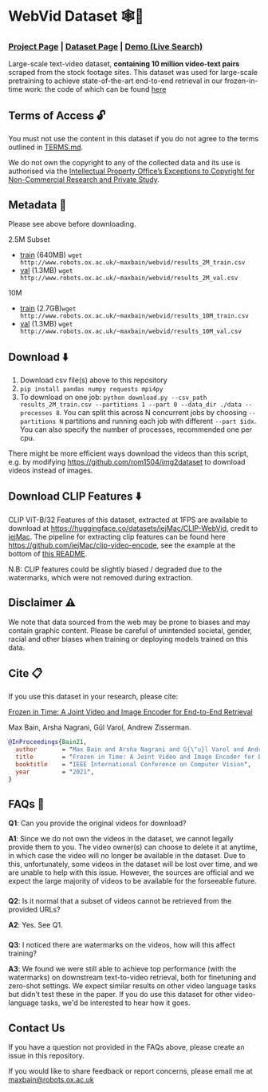 # WebVid Dataset 🕸🎥
### [Project Page](https://www.robots.ox.ac.uk/~vgg/research/frozen-in-time/) |  [Dataset Page](https://m-bain.github.io/webvid-dataset/)  |   [Demo (Live Search)](http://meru.robots.ox.ac.uk/frozen-in-time/)

Large-scale text-video dataset, **containing 10 million video-text pairs** scraped from the stock footage sites. This dataset was used for large-scale pretraining to achieve state-of-the-art end-to-end retrieval in our frozen-in-time work: the code of which can be found [here](https://github.com/m-bain/frozen-in-time)

## Terms of Access 🔓
You must not use the content in this dataset if you do not agree to the terms outlined in [TERMS.md](TERMS.md).

We do not own the copyright to any of the collected data and its use is authorised via the [Intellectual Property Office’s Exceptions to Copyright for Non-Commercial Research and Private Study](https://www.gov.uk/guidance/exceptions-to-copyright).

## Metadata 📁

Please see above before downloading.

2.5M Subset

- [train](http://www.robots.ox.ac.uk/~maxbain/webvid/results_2M_train.csv) (640MB) `wget http://www.robots.ox.ac.uk/~maxbain/webvid/results_2M_train.csv`
- [val](http://www.robots.ox.ac.uk/~maxbain/webvid/results_2M_val.csv) (1.3MB) `wget http://www.robots.ox.ac.uk/~maxbain/webvid/results_2M_val.csv`

10M

- [train](http://www.robots.ox.ac.uk/~maxbain/webvid/results_10M_train.csv) (2.7GB)`wget http://www.robots.ox.ac.uk/~maxbain/webvid/results_10M_train.csv`
- [val](http://www.robots.ox.ac.uk/~maxbain/webvid/results_10M_val.csv) (1.3MB) `wget http://www.robots.ox.ac.uk/~maxbain/webvid/results_10M_val.csv`

## Download ⬇️

1. Download csv file(s) above to this repository
2. `pip install pandas numpy requests mpi4py`
3. To download on one job: `python download.py --csv_path results_2M_train.csv --partitions 1 --part 0 --data_dir ./data --processes 8`. You can split this across N concurrent jobs by choosing `--partitions N` partitions and running each job with different `--part $idx`. You can also specify the number of processes, recommended one per cpu.

There might be more efficient ways download the videos than this script, e.g. by modifying https://github.com/rom1504/img2dataset to download videos instead of images.


## Download CLIP Features ⬇️

CLIP ViT-B/32 Features of this dataset, extracted at 1FPS are available to download at https://huggingface.co/datasets/iejMac/CLIP-WebVid, credit to [iejMac](https://www.github.com/iejMac). The pipeline for extracting clip features can be found here https://github.com/iejMac/clip-video-encode, see the example at the bottom of [this README](https://github.com/iejMac/clip-video-encode/tree/main/clip_video_encode/dataset).

N.B: CLIP features could be slightly biased / degraded due to the watermarks, which were not removed during extraction.


## Disclaimer ⚠️

We note that data sourced from the web may be prone to biases and may contain graphic content. Please be careful of unintended societal, gender, racial and other biases when training or deploying models trained on this data.


## Cite 📋

If you use this dataset in your research, please cite:


[Frozen in Time: A Joint Video and Image Encoder for End-to-End Retrieval](https://arxiv.org/abs/2104.00650)

Max Bain, Arsha Nagrani, Gül Varol, Andrew Zisserman.
```bibtex
@InProceedings{Bain21,
  author       = "Max Bain and Arsha Nagrani and G{\"u}l Varol and Andrew Zisserman",
  title        = "Frozen in Time: A Joint Video and Image Encoder for End-to-End Retrieval",
  booktitle    = "IEEE International Conference on Computer Vision",
  year         = "2021",
}
```


## FAQs 🙋

**Q1**: Can you provide the original videos for download?

**A1**: Since we do not own the videos in the dataset, we cannot legally provide them to you. The video owner(s) can choose to delete it at anytime, in which case the video will no longer be available in the dataset. Due to this, unfortunately, some videos in the dataset will be lost over time, and we are unable to help with this issue. However, the sources are official and we expect the large majority of videos to be available for the forseeable future.
###

**Q2**: Is it normal that a subset of videos cannot be retrieved from the provided URLs?

**A2**: Yes. See Q1.

###

**Q3**: I noticed there are watermarks on the videos, how will this affect training?

**A3**: We found we were still able to achieve top performance (with the watermarks) on downstream text-to-video retrieval, both for finetuning and zero-shot settings. We expect similar results on other video language tasks but didn't test these in the paper. If you do use this dataset for other video-language tasks, we'd be interested to hear how it goes.

## Contact Us

If you have a question not provided in the FAQs above, please create an issue in this repository. 

If you would like to share feedback or report concerns, please email me at maxbain@robots.ox.ac.uk
